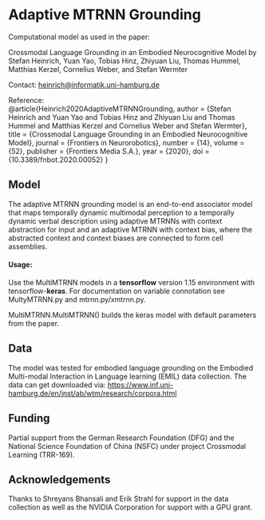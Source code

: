 # Adaptive MTRNN Grounding
Computational model as used in the paper:

Crossmodal Language Grounding in an Embodied Neurocognitive Model
by Stefan Heinrich, Yuan Yao, Tobias Hinz, Zhiyuan Liu, Thomas Hummel, Matthias Kerzel, Cornelius Weber, and Stefan Wermter

Contact: heinrich@informatik.uni-hamburg.de

Reference:  
@article{Heinrich2020AdaptiveMTRNNGrounding,
	author       = {Stefan Heinrich and Yuan Yao and Tobias Hinz and Zhiyuan Liu and Thomas Hummel and Matthias Kerzel and Cornelius Weber and Stefan Wermter},
	title        = {Crossmodal Language Grounding in an Embodied Neurocognitive Model},
	journal      = {Frontiers in Neurorobotics},
	number       = {14},
	volume       = {52},
	publisher    = {Frontiers Media S.A.},
	year         = {2020},
	doi          = {10.3389/fnbot.2020.00052}
}

## Model
The adaptive MTRNN grounding model is an end-to-end associator model that maps temporally dynamic multimodal perception to a temporally dynamic verbal description using adaptive MTRNNs with context abstraction for input and an adaptive MTRNN with context bias, where the abstracted context and context biases are connected to form cell assemblies.

#### Usage:  
Use the MultiMTRNN models in a **tensorflow** version 1.15 environment with tensorflow-**keras**. For documentation on variable connotation see MultyMTRNN.py and mtrnn.py/xmtrnn.py. 

MultiMTRNN.MultiMTRNN() builds the keras model with default parameters from the paper.

## Data
The model was tested for embodied language grounding on the Embodied Multi-modal Interaction in Language learning (EMIL) data collection. The data can get downloaded via: https://www.inf.uni-hamburg.de/en/inst/ab/wtm/research/corpora.html

## Funding
Partial support from the German Research Foundation (DFG) and the National Science Foundation of China (NSFC) under project Crossmodal Learning (TRR-169).

## Acknowledgements
Thanks to Shreyans Bhansali and Erik Strahl for support in the data collection as well as the NVIDIA Corporation for support with a GPU grant.